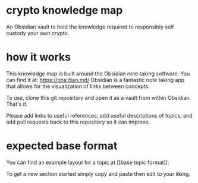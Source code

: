 # crypto knowledge map
 An Obsidian vault to hold the knowledge required to responsibly self custody your own crypto.
 
 # how it works
 This knowledge map is built around the Obsidian note taking software. You can find it at:
 https://obsidian.md/
 Obsidian is a fantastic note taking app that allows for the visualization of links between concepts.
 
 
To use, clone this git repository and open it as a vault from within Obsidian. That's it.


Please add links to useful references, add useful descriptions of topics, and add pull requests back to this repository so it can improve. 


# expected base format
You can find an example layout for a topic at [[base topic format]].


To get a new section started simply copy and paste then edit to your liking. 
